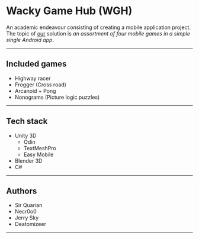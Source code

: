 # Wacky Game Hub (WGH)

An academic endeavour consisting of creating a mobile application project.
The topic of [our](#authors) solution is
*an assortment of four mobile games in a simple single Android app*.

---

## Included games

- Highway racer
- Frogger (Cross road)
- Arcanoid + Pong
- Nonograms (Picture logic puzzles)

---

## Tech stack

- Unity 3D
    - Odin
    - TextMeshPro
    - Easy Mobile
- Blender 3D
- C#

---

## Authors

- Sir Quarian
- Necr0o0
- Jerry Sky
- Deatomizeer

---

